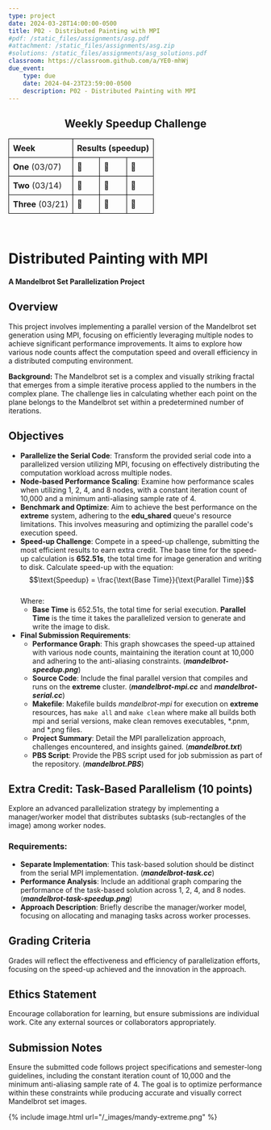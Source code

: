 ```yaml
---
type: project
date: 2024-03-28T14:00:00-0500
title: P02 - Distributed Painting with MPI
#pdf: /static_files/assignments/asg.pdf
#attachment: /static_files/assignments/asg.zip
#solutions: /static_files/assignments/asg_solutions.pdf
classroom: https://classroom.github.com/a/YE0-mhWj
due_event: 
    type: due
    date: 2024-04-23T23:59:00-0500
    description: P02 - Distributed Painting with MPI
---
```


<h2 style="text-align: center;">Weekly Speedup Challenge</h2>

<table style="width: 100%; border-collapse: collapse;">
    <tr>
        <th style="border: 1px solid black; padding: 8px; text-align: left;">Week</th>
        <th style="border: 1px solid black; padding: 8px; text-align: center;" colspan="3">Results (speedup)</th>
    </tr>
    <tr>
        <td style="border: 1px solid black; padding: 8px; text-align: left;"><b>One</b> (03/07)</td>
        <td style="border: 1px solid black; padding: 8px; text-align: left;">🥇</td>
        <td style="border: 1px solid black; padding: 8px; text-align: left;">🥈</td>
        <td style="border: 1px solid black; padding: 8px; text-align: left;">🥉</td>
    </tr>
    <tr>
        <td style="border: 1px solid black; padding: 8px; text-align: left;"><b>Two</b> (03/14)</td>
        <td style="border: 1px solid black; padding: 8px; text-align: left;">🥇</td>
        <td style="border: 1px solid black; padding: 8px; text-align: left;">🥈</td>
        <td style="border: 1px solid black; padding: 8px; text-align: left;">🥉</td>
    </tr>
    <tr>
        <td style="border: 1px solid black; padding: 8px; text-align: left;"><b>Three</b> (03/21)</td>
        <td style="border: 1px solid black; padding: 8px; text-align: left;">🥇</td>
        <td style="border: 1px solid black; padding: 8px; text-align: left;">🥈</td>
        <td style="border: 1px solid black; padding: 8px; text-align: left;">🥉</td>
    </tr>
</table>
<br>

# Distributed Painting with MPI
#### A Mandelbrot Set Parallelization Project

## Overview
This project involves implementing a parallel version of the Mandelbrot set generation using MPI, focusing on efficiently leveraging multiple nodes to achieve significant performance improvements. It aims to explore how various node counts affect the computation speed and overall efficiency in a distributed computing environment.

**Background:** The Mandelbrot set is a complex and visually striking fractal that emerges from a simple iterative process applied to the numbers in the complex plane. The challenge lies in calculating whether each point on the plane belongs to the Mandelbrot set within a predetermined number of iterations.

## Objectives
- **Parallelize the Serial Code**: Transform the provided serial code into a parallelized version utilizing MPI, focusing on effectively distributing the computation workload across multiple nodes.
- **Node-based Performance Scaling**: Examine how performance scales when utilizing 1, 2, 4, and 8 nodes, with a constant iteration count of 10,000 and a minimum anti-aliasing sample rate of 4.
- **Benchmark and Optimize**: Aim to achieve the best performance on the **extreme** system, adhering to the **edu_shared** queue's resource limitations. This involves measuring and optimizing the parallel code's execution speed.
- **Speed-up Challenge**: Compete in a speed-up challenge, submitting the most efficient results to earn extra credit. The base time for the speed-up calculation is **652.51s**, the total time for image generation and writing to disk. Calculate speed-up with the equation:
$$\text{Speedup} = \frac{\text{Base Time}}{\text{Parallel Time}}$$
<br>Where:
    - **Base Time** is 652.51s, the total time for serial execution.
    **Parallel Time** is the time it takes the parallelized version to generate and write the image to disk.
- **Final Submission Requirements**:
    - **Performance Graph**: This graph showcases the speed-up attained with various node counts, maintaining the iteration count at 10,000 and adhering to the anti-aliasing constraints. (_**mandelbrot-speedup.png**_)
    - **Source Code**: Include the final parallel version that compiles and runs on the **extreme** cluster. (_**mandelbrot-mpi.cc**_ and _**mandelbrot-serial.cc**_)
    - **Makefile**: Makefile builds _mandelbrot-mpi_ for execution on **extreme** resources, has `make all` and `make clean` where make all builds both mpi and serial versions, make clean removes executables, *.pnm, and *.png files.
    - **Project Summary**: Detail the MPI parallelization approach, challenges encountered, and insights gained. (_**mandelbrot.txt**_)
    - **PBS Script**: Provide the PBS script used for job submission as part of the repository. (_**mandelbrot.PBS**_)

## Extra Credit: Task-Based Parallelism (10 points)
Explore an advanced parallelization strategy by implementing a manager/worker model that distributes subtasks (sub-rectangles of the image) among worker nodes. 

### Requirements:
- **Separate Implementation**: This task-based solution should be distinct from the serial MPI implementation. (_**mandelbrot-task.cc**_)
- **Performance Analysis**: Include an additional graph comparing the performance of the task-based solution across 1, 2, 4, and 8 nodes. (_**mandelbrot-task-speedup.png**_)
- **Approach Description**: Briefly describe the manager/worker model, focusing on allocating and managing tasks across worker processes.

## Grading Criteria
Grades will reflect the effectiveness and efficiency of parallelization efforts, focusing on the speed-up achieved and the innovation in the approach.

## Ethics Statement
Encourage collaboration for learning, but ensure submissions are individual work. Cite any external sources or collaborators appropriately.

## Submission Notes
Ensure the submitted code follows project specifications and semester-long guidelines, including the constant iteration count of 10,000 and the minimum anti-aliasing sample rate of 4. The goal is to optimize performance within these constraints while producing accurate and visually correct Mandelbrot set images.

{% include image.html url="/_images/mandy-extreme.png" %}
